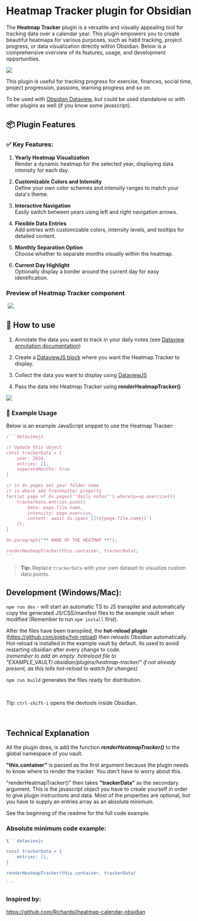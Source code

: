 # Heatmap Tracker plugin for Obsidian

The **Heatmap Tracker** plugin is a versatile and visually appealing tool for tracking data over a calendar year. This plugin empowers you to create beautiful heatmaps for various purposes, such as habit tracking, project progress, or data visualization directly within Obsidian. Below is a comprehensive overview of its features, usage, and development opportunities.

<img src="./public/two-mac-mockup.png" />


This plugin is useful for tracking progress for exercise, finances, social time, project progression, passions, learning progress and so on.   

To be used with [Obsidian Dataview](https://blacksmithgu.github.io/obsidian-dataview/), but could be used standalone or with other plugins as well (if you know some javascript).


## 📦 Plugin Features

### ✅ Key Features:
1. **Yearly Heatmap Visualization**  
   Render a dynamic heatmap for the selected year, displaying data intensity for each day.
   
2. **Customizable Colors and Intensity**  
   Define your own color schemes and intensity ranges to match your data's theme.

3. **Interactive Navigation**  
   Easily switch between years using left and right navigation arrows.

4. **Flexible Data Entries**  
   Add entries with customizable colors, intensity levels, and tooltips for detailed content.

5. **Monthly Separation Option**  
   Choose whether to separate months visually within the heatmap.

6. **Current Day Highlight**  
   Optionally display a border around the current day for easy identification.


### Preview of Heatmap Tracker component

<img alt="" src="./public/preview.gif">

<img src="./public/mac-mockup-dark.png" />

## 📖 How to use

1. Annotate the data you want to track in your daily notes (see [Dataview annotation documentation](https://blacksmithgu.github.io/obsidian-dataview/data-annotation/)) 

2. Create a [DataviewJS block](https://blacksmithgu.github.io/obsidian-dataview/api/intro/) where you want the Heatmap Tracker to display.  

3. Collect the data you want to display using [DataviewJS](https://blacksmithgu.github.io/obsidian-dataview/api/code-reference/)

4. Pass the data into Heatmap Tracker using  **renderHeatmapTracker()** 

<img src="./public/tracker-overview.png">

### 🌟 Example Usage

Below is an example JavaScript snippet to use the Heatmap Tracker:

~~~javascript
/```dataviewjs

// Update this object
const trackerData = {
    year: 2024,
    entries: [],
    separateMonths: true
}

// in dv.pages set your folder name
// in where add frontmatter property
for(let page of dv.pages('"daily notes"').where(p=>p.exercise)){
    trackerData.entries.push({
        date: page.file.name,
        intensity: page.exercise,
        content: await dv.span(`[](${page.file.name})`)
    });
}

dv.paragraph("** NAME OF THE HEATMAP **");

renderHeatmapTracker(this.container, trackerData);
```
~~~
> **Tip:** Replace `trackerData` with your own dataset to visualize custom data points.

## Development (Windows/Mac):

 ```npm run dev``` - will start an automatic TS to JS transpiler and automatically copy the generated JS/CSS/manifest files to the example vault when modified (Remember to run ```npm install``` first).

 After the files have been transpiled, the **hot-reload plugin** (https://github.com/pjeby/hot-reload) then reloads Obsidian automatically.
 Hot-reload is installed in the example vault by default. its used to avoid restarting obsidian after every change to code.  
 *(remember to add an empty *.hotreload* file to "EXAMPLE_VAULT/.obsidian/plugins/heatmap-tracker/" if not already present, as this tells hot-reload to watch for changes)*


```npm run build``` generates the files ready for distribution.

&nbsp;

Tip: ```ctrl-shift-i``` opens the devtools inside Obsidian.

&nbsp;



## Technical Explanation
All the plugin does, is add the function ***renderHeatmapTracker()*** to the global namespace of you vault.

**"this.container"** is passed as the first argument because the plugin needs to know where to render the tracker. You don't have to worry about this.

"renderHeatmapTracker()" then takes **"trackerData"** as the secondary argument. This is the javascript object you have to create yourself in order to give plugin instructions and data. Most of the properties are optional, but you have to supply an entries array as an absolute minimum.  

See the beginning of the readme for the full code example.

### Absolute minimum code example:
~~~javascript
\```dataviewjs

const trackerData = {
    entries: [],                
}

renderHeatmapTracker(this.container, trackerData)

```
~~~

### Inspired by:
https://github.com/Richardsl/heatmap-calendar-obsidian